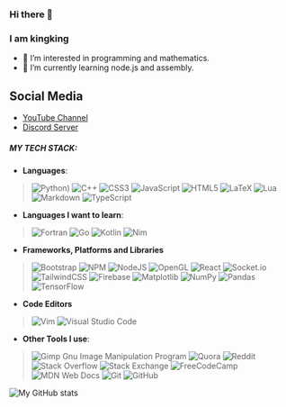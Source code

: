 ### Hi there 👋
### I am kingking

- 👀 I’m interested in programming and mathematics.
- 🌱 I’m currently learning node.js and assembly.

## Social Media
- [YouTube Channel](https://www.youtube.com/channel/UC1kwWBP4OQDEI6QOPcuuuGQ)
- [Discord Server](https://discord.gg/rr6Z5CUhbm)

##### MY TECH STACK:

- **Languages**:

> ![Python](https://img.shields.io/badge/python-3670A0?style=for-the-badge&logo=python&logoColor=ffdd54))
> ![C++](https://img.shields.io/badge/c++-%2300599C.svg?style=for-the-badge&logo=c%2B%2B&logoColor=white)
> ![CSS3](https://img.shields.io/badge/css3-%231572B6.svg?style=for-the-badge&logo=css3&logoColor=white)
> ![JavaScript](https://img.shields.io/badge/javascript-%23323330.svg?style=for-the-badge&logo=javascript&logoColor=%23F7DF1E)
> ![HTML5](https://img.shields.io/badge/html5-%23E34F26.svg?style=for-the-badge&logo=html5&logoColor=white)
> ![LaTeX](https://img.shields.io/badge/latex-%23008080.svg?style=for-the-badge&logo=latex&logoColor=white)
> ![Lua](https://img.shields.io/badge/lua-%232C2D72.svg?style=for-the-badge&logo=lua&logoColor=white)
> ![Markdown](https://img.shields.io/badge/markdown-%23000000.svg?style=for-the-badge&logo=markdown&logoColor=white)
> ![TypeScript](https://img.shields.io/badge/typescript-%23007ACC.svg?style=for-the-badge&logo=typescript&logoColor=white)

- **Languages I want to learn**:

> ![Fortran](https://img.shields.io/badge/Fortran-%23734F96.svg?style=for-the-badge&logo=fortran&logoColor=white)
> ![Go](https://img.shields.io/badge/go-%2300ADD8.svg?style=for-the-badge&logo=go&logoColor=white)
> ![Kotlin](https://img.shields.io/badge/kotlin-%237F52FF.svg?style=for-the-badge&logo=kotlin&logoColor=white)
> ![Nim](https://img.shields.io/badge/nim-%23FFE953.svg?style=for-the-badge&logo=nim&logoColor=white)

- **Frameworks, Platforms and Libraries**

> ![Bootstrap](https://img.shields.io/badge/bootstrap-%23563D7C.svg?style=for-the-badge&logo=bootstrap&logoColor=white)
> ![NPM](https://img.shields.io/badge/NPM-%23000000.svg?style=for-the-badge&logo=npm&logoColor=white)
> ![NodeJS](https://img.shields.io/badge/node.js-6DA55F?style=for-the-badge&logo=node.js&logoColor=white)
> ![OpenGL](https://img.shields.io/badge/OpenGL-%23FFFFFF.svg?style=for-the-badge&logo=opengl)
> ![React](https://img.shields.io/badge/react-%2320232a.svg?style=for-the-badge&logo=react&logoColor=%2361DAFB)
> ![Socket.io](https://img.shields.io/badge/Socket.io-black?style=for-the-badge&logo=socket.io&badgeColor=010101)
> ![TailwindCSS](https://img.shields.io/badge/tailwindcss-%2338B2AC.svg?style=for-the-badge&logo=tailwind-css&logoColor=white)
> ![Firebase](https://img.shields.io/badge/firebase-%23039BE5.svg?style=for-the-badge&logo=firebase)
> ![Matplotlib](https://img.shields.io/badge/Matplotlib-%23ffffff.svg?style=for-the-badge&logo=Matplotlib&logoColor=black)
> ![NumPy](https://img.shields.io/badge/numpy-%23013243.svg?style=for-the-badge&logo=numpy&logoColor=white)
> ![Pandas](https://img.shields.io/badge/pandas-%23150458.svg?style=for-the-badge&logo=pandas&logoColor=white)
> ![TensorFlow](https://img.shields.io/badge/TensorFlow-%23FF6F00.svg?style=for-the-badge&logo=TensorFlow&logoColor=white)

- **Code Editors**

> ![Vim](https://img.shields.io/badge/VIM-%2311AB00.svg?style=for-the-badge&logo=vim&logoColor=white)
> ![Visual Studio Code](https://img.shields.io/badge/Visual%20Studio%20Code-0078d7.svg?style=for-the-badge&logo=visual-studio-code&logoColor=white)


- **Other Tools I use**:

> ![Gimp Gnu Image Manipulation Program](https://img.shields.io/badge/Gimp-657D8B?style=for-the-badge&logo=gimp&logoColor=FFFFFF)
> ![Quora](https://img.shields.io/badge/Quora-%23B92B27.svg?style=for-the-badge&logo=Quora&logoColor=white)
> ![Reddit](https://img.shields.io/badge/Reddit-%23FF4500.svg?style=for-the-badge&logo=Reddit&logoColor=white)
> ![Stack Overflow](https://img.shields.io/badge/-Stackoverflow-FE7A16?style=for-the-badge&logo=stack-overflow&logoColor=white)
> ![Stack Exchange](https://img.shields.io/badge/StackExchange-%23ffffff.svg?style=for-the-badge&logo=StackExchange&logoColor=white)
> ![FreeCodeCamp](https://img.shields.io/badge/Freecodecamp-%23123.svg?&style=for-the-badge&logo=freecodecamp&logoColor=green)
> ![MDN Web Docs](https://img.shields.io/badge/MDN_Web_Docs-black?style=for-the-badge&logo=mdnwebdocs&logoColor=white)
> ![Git](https://img.shields.io/badge/git-%23F05033.svg?style=for-the-badge&logo=git&logoColor=white)
> ![GitHub](https://img.shields.io/badge/github-%23121011.svg?style=for-the-badge&logo=github&logoColor=white)

![My GitHub stats](https://github-readme-stats.vercel.app/api?username=kingking1223&show_icons=true)

<!--START_SECTION:waka-->
<!--END_SECTION:waka-->
